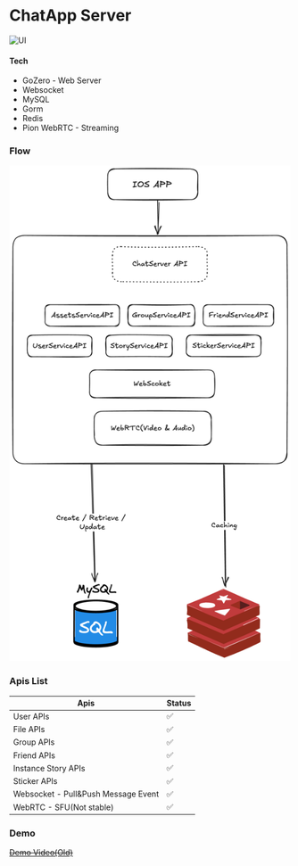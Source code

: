 # ChatApp Server
![UI](./demo/updated-2024-0420.png)
#### Tech
* GoZero - Web Server
* Websocket
* MySQL
* Gorm
* Redis
* Pion WebRTC - Streaming

### Flow
![UI](./doc/workflow.png)
### Apis List
| Apis                                | Status     |
|-------------------------------------|------------|
| User APIs                           | ✅          |
| File APIs                           | ✅          |
| Group APIs                          | ✅          |
| Friend APIs                         | ✅          |
| Instance Story APIs                 | ✅          |
| Sticker APIs                        | ✅          |
| Websocket - Pull&Push Message Event |  ✅ |
| WebRTC - SFU(Not stable)            |  ✅ |

### Demo
~~[Demo Video(Old)](https://www.youtube.com/watch?v=bo7lJhMwsc0)~~

